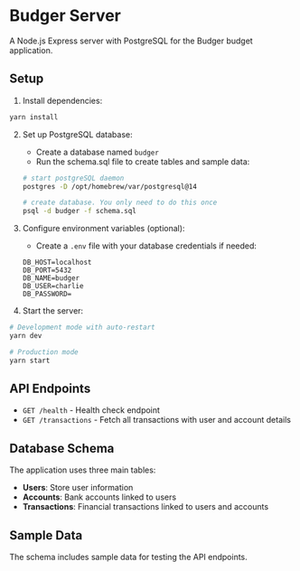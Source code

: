 # Budger Server

A Node.js Express server with PostgreSQL for the Budger budget application.

## Setup

1. Install dependencies:
```bash
yarn install
```

2. Set up PostgreSQL database:
   - Create a database named `budger`
   - Run the schema.sql file to create tables and sample data:
   ```bash
   # start postgreSQL daemon
   postgres -D /opt/homebrew/var/postgresql@14

   # create database. You only need to do this once
   psql -d budger -f schema.sql
   ```

3. Configure environment variables (optional):
   - Create a `.env` file with your database credentials if needed:
   ```
   DB_HOST=localhost
   DB_PORT=5432
   DB_NAME=budger
   DB_USER=charlie
   DB_PASSWORD=
   ```

4. Start the server:
```bash
# Development mode with auto-restart
yarn dev

# Production mode
yarn start
```

## API Endpoints

- `GET /health` - Health check endpoint
- `GET /transactions` - Fetch all transactions with user and account details

## Database Schema

The application uses three main tables:
- **Users**: Store user information
- **Accounts**: Bank accounts linked to users
- **Transactions**: Financial transactions linked to users and accounts

## Sample Data

The schema includes sample data for testing the API endpoints.
